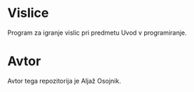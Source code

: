 # Vislice
Program za igranje vislic pri predmetu Uvod v programiranje.

# Avtor
Avtor tega repozitorija je Aljaž Osojnik.